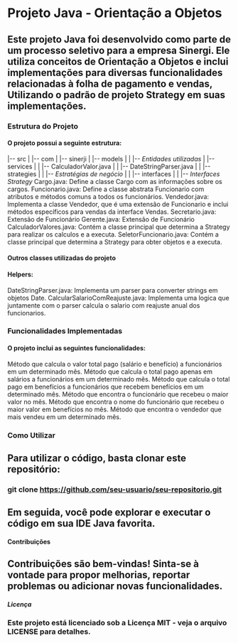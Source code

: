 # Projeto Java - Orientação a Objetos
## Este projeto Java foi desenvolvido como parte de um processo seletivo para a empresa Sinergi. Ele utiliza conceitos de Orientação a Objetos e inclui implementações para diversas funcionalidades relacionadas à folha de pagamento e vendas, Utilizando o padrão de projeto Strategy em suas implementações.

### Estrutura do Projeto
#### O projeto possui a seguinte estrutura:

|-- src
|   |-- com
|       |-- sinerji
|           |-- models
|           |   |-- *Entidades utilizadas*
|           |-- services
|           |   |-- CalculadorValor.java
|           |   |-- DateStringParser.java
|           |   |-- strategies
|           |       |-- *Estratégias de negócio*
|           |           |-- interfaces
|           |               |-- *Interfaces Strategy*
Cargo.java: Define a classe Cargo com as informações sobre os cargos.
Funcionario.java: Define a classe abstrata Funcionario com atributos e métodos comuns a todos os funcionários.
Vendedor.java: Implementa a classe Vendedor, que é uma extensão de Funcionario e inclui métodos específicos para vendas da interface Vendas.
Secretario.java: Extensão de Funcionário
Gerente.java: Extensão de Funcionário
CalculadorValores.java: Contém a classe principal que determina a Strategy para realizar os calculos e a executa.
SeletorFuncionario.java: Contém a classe principal que determina a Strategy para obter objetos e a executa.

#### Outros classes utilizadas do projeto

#### Helpers:
DateStringParser.java: Implementa um parser para converter strings em objetos Date.
CalcularSalarioComReajuste.java: Implementa uma logica que juntamente com o parser calcula o salario com reajuste anual dos funcionarios.

### Funcionalidades Implementadas
#### O projeto inclui as seguintes funcionalidades:

Método que calcula o valor total pago (salário e benefício) a funcionários em um determinado mês.
Método que calcula o total pago apenas em salários a funcionários em um determinado mês.
Método que calcula o total pago em benefícios a funcionários que recebem benefícios em um determinado mês.
Método que encontra o funcionário que recebeu o maior valor no mês.
Método que encontra o nome do funcionário que recebeu o maior valor em benefícios no mês.
Método que encontra o vendedor que mais vendeu em um determinado mês.


### Como Utilizar
## Para utilizar o código, basta clonar este repositório:

### git clone https://github.com/seu-usuario/seu-repositorio.git
## Em seguida, você pode explorar e executar o código em sua IDE Java favorita.

#### Contribuições
## Contribuições são bem-vindas! Sinta-se à vontade para propor melhorias, reportar problemas ou adicionar novas funcionalidades.

##### Licença
### Este projeto está licenciado sob a Licença MIT - veja o arquivo LICENSE para detalhes.